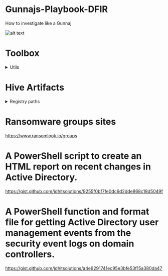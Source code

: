 # Gunnajs-Playbook-DFIR

How to investigate like a Gunnaj

![alt text](https://github.com/GunzyPunzy/Gunnajs-Playbook-IR/blob/main/anfader-forensics.png)

# Toolbox
<details>
  <summary> Utils </summary> 

### Registry Explorer
https://ericzimmerman.github.io/#!index.md

### ShellBag Explorer
https://ericzimmerman.github.io/#!index.md

</details>

# Hive Artifacts

<details>
    <summary> Registry paths </summary> 

  ### Hives
  <details>
    <summary> OS Version </summary> 
  
    ```
    SOFTWARE\Microsoft\Windows NT\CurrentVersion
    ```
  </details>
  
  <details>
    <summary> Time Zone </summary> 
  
    ```
    SYSTEM\CurrentControlSet\Control\TimeZoneInformation
    ```
  </details>
  
  <details>
    <summary> user information </summary> 
  
    ```
    SAM\Domains\Account\Users
    ```
  </details>
  
  <details>
    <summary> user information </summary> 
  
    ```
    SAM\Domains\Account\Users
    ```
  </details>
</details>

# Ransomware groups sites
https://www.ransomlook.io/groups

# A PowerShell script to create an HTML report on recent changes in Active Directory.
https://gist.github.com/jdhitsolutions/9255f0bf7fe0dc6d2dde868c18d5049f

# A PowerShell function and format file for getting Active Directory user management events from the security event logs on domain controllers.
https://gist.github.com/jdhitsolutions/a4e6291741ec95e3bfe53f15a380da47
